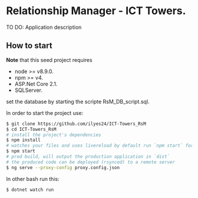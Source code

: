# Relationship Manager - ICT Towers.

TO DO: Application description

## How to start

**Note** that this seed project requires
*   node >= v8.9.0.
*   npm >= v4.
*   ASP.Net Core 2.1.
*   SQLServer.

set the database by starting the scripte RsM_DB_script.sql.

In order to start the project use:

```bash
$ git clone https://github.com/ilyes24/ICT-Towers_RsM
$ cd ICT-Towers_RsM
# install the project's dependencies
$ npm install
# watches your files and uses livereload by default run `npm start` for a dev server. Navigate to `http://localhost:4200/`. The app will automatically reload if you change any of the source files.
$ npm start
# prod build, will output the production application in `dist`
# the produced code can be deployed (rsynced) to a remote server
$ ng serve --proxy-config proxy.config.json
```
In other bash run this:

```bash
$ dotnet watch run
```
